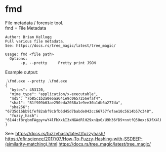 # fmd
File metadata / forensic tool.  
fmd = File Metadata

```
Author: Brian Kellogg
Pull various file metadata.
See: https://docs.rs/tree_magic/latest/tree_magic/

Usage: fmd <file path>
  Options:
       -p, --pretty     Pretty print JSON
```

Example output:
```
.\fmd.exe --pretty .\fmd.exe
{
  "bytes": 453120,
  "mime_type": "application/x-executable",
  "md5": "7b85c1b2a0e6aa641e9c0657256efaf4",
  "sha1": "81f909b63ae250eda2038a1e9ee30a1db6a277da",
  "sha256": "6735d16bb91fef82abf9cbfb6d45d7babde042cc66757fefae10c5614b57c348",
  "fuzzy_hash": "6144:f8rgbmFAgpy+wY4lFhXxkI3xNGAdRlH29xnQx0/U9h36fD9+nntfQ50ox:6JfX4lFhhkodRixnQKU9e9Kox"
}
```

See:
https://docs.rs/fuzzyhash/latest/fuzzyhash/
https://dfir.science/2017/07/How-To-Fuzzy-Hashing-with-SSDEEP-(similarity-matching).html
https://docs.rs/tree_magic/latest/tree_magic/